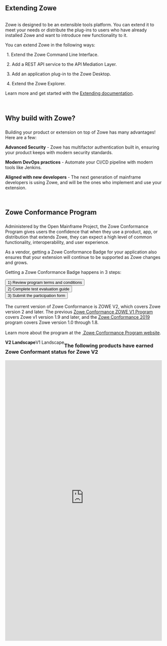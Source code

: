 ---
---

<!-- SPDX-License-Identifier: CC-BY-4.0 -->
<!-- Copyright Contributors to the Zowe project. -->

<section class="whitebackground" style="float: none;">
  <h1 id="download" style="margin-bottom: 2rem">Extending Zowe</h1>

  <p>
  Zowe is designed to be an extensible tools platform. You can extend it to meet your needs or distribute the plug-ins to users who have already installed Zowe and want to introduce new functionality to it.</p>

  <p>You can extend Zowe in the following ways:</p>
  <div style="margin-left: 1%">
  <p style="margin-bottom: 0rem">1. Extend the Zowe Command Line Interface.</p>
  <p style="margin-bottom: 0rem">2. Add a REST API service to the API Mediation Layer.</p>
  <p style="margin-bottom: 0rem">3. Add an application plug-in to the Zowe Desktop.</p>
  <p>4. Extend the Zowe Explorer.</p>
  </div>
  <p>Learn more and get started with the <a href="{{ site.zowe_extend_doc_url }}">Extending documentation</a>.</p>

  <div style="padding-top: 3%">
    <h2 style="margin-bottom: 1.5rem">Why build with Zowe?</h2>
      <p>Building your product or extension on top of Zowe has many advantages! Here are a few:</p>
      <div>
        <p><strong>Advanced Security</strong> - Zowe has multifactor authentication built in, ensuring your product keeps with modern security standards.</p>
        <p><strong>Modern DevOps practices</strong> - Automate your CI/CD pipeline with modern tools like Jenkins.</p>
        <p><strong>Aligned with new developers</strong> - The next generation of mainframe developers is using Zowe, and will be the ones who implement and use your extension.</p>
      </div>
  </div>

  <section style="padding-top: 3%;">
    <h2 style="margin-bottom: 1.5rem;">Zowe Conformance Program</h2>
        <p>Administered by the Open Mainframe Project, the Zowe Conformance Program gives users the confidence that when they use a product, app, or distribution that extends Zowe, they can expect a high level of common functionality, interoperability, and user experience.</p>
        <p>As a vendor, getting a Zowe Conformance Badge for your application also ensures that your extension will continue to be supported as Zowe changes and grows.</p>
        <p>Getting a Zowe Conformance Badge happens in 3 steps:</p>
        <div style="color: black !important;"> 
          <div class="row">
            <div class="col-md text-center">
              <a class="col-md-3" href="{{ site.conformance_step1_url }}"><button type="button" class="btn btn-primary btn-lg btn-block" style="white-space: break-spaces">1) Review program terms and conditions</button></a>
            </div>
            <div class="col-md text-center">
              <a class="col-md-3" href="{{ site.conformance_step2_url }}"><button type="button" class="btn btn-primary btn-lg btn-block" style="white-space: break-spaces">2) Complete test evaluation guide</button></a>
            </div>
            <div class="col-md text-center">
              <a class="col-md-3" href="{{ site.conformance_step3_url }}"><button type="button" class="btn btn-primary btn-lg btn-block" style="white-space: break-spaces">3) Submit the participation form</button></a>
            </div>
         </div>
       </div>
    <p style="margin-top: 1rem;">The current version of Zowe Conformance is ZOWE V2, which covers Zowe version 2 and later. The previous <a href="https://www.openmainframeproject.org/all-projects/zowe/conformance/v1">Zowe Conformance ZOWE V1 Program</a> covers Zowe v1 version 1.9 and later, and the <a href="https://www.openmainframeproject.org/all-projects/zowe/conformance/2019-2">Zowe Conformance 2019</a> program covers Zowe version 1.0 through 1.8.</p>
    <p style="margin-top: 1rem;">Learn more about the program at the <a href="{{ site.conformance_page_url }}">&nbsp;Zowe Conformance Program website</a>.</p>

  <script>
    function toggleLandscape(idToShow, idToHide) {
      document.getElementById(idToShow+'-full').style.display = "block";
      document.getElementById(idToHide+'-full').style.display = "none";

      document.getElementById(idToShow+'-tab').style.fontWeight = "bold";
      document.getElementById(idToHide+'-tab').style.fontWeight = "normal";
    }  
  </script>

  <div>
    <div id="landscape-v2-tab" style="float: left; font-weight: bold;" onclick="toggleLandscape('landscape-v2', 'landscape-v1')">V2 Landscape</div>
    <div id="landscape-v1-tab" style="float: left;" onclick="toggleLandscape('landscape-v1', 'landscape-v2)">V1 Landscape</div>
  </div>

  <div id="landscape-v2-full" style="display: block;">
	  <div>
		<h3 style="text-align: left;">The following products have earned Zowe Conformant status for Zowe V2</h3>
    <iframe frameBorder="0" id="landscape-v2" style="width: 1px; min-width: 100%; height: 900px;" src="https://landscape.openmainframeproject.org/pages/zowe-conformant"></iframe>
	  </div>
  </div>

  <div id="landscape-v1-full" style="display: none;">
    <div>
      <h3 style="text-align: left;">The following products have earned Zowe Conformant status for Zowe V1</h3>
      <iframe frameBorder="0" id="landscape-v1" style="width: 1px; min-width: 100%; height: 900px;" src="https://landscape.openmainframeproject.org/pages/zowe-conformant-v1"></iframe>
	  </div>
  </div>

</section>
</section>
